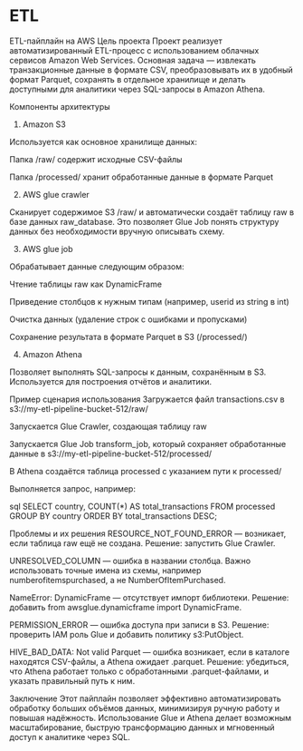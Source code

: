 # ETL
ETL-пайплайн на AWS
Цель проекта
Проект реализует автоматизированный ETL-процесс с использованием облачных сервисов Amazon Web Services. Основная задача — извлекать транзакционные данные в формате CSV, преобразовывать их в удобный формат Parquet, сохранять в отдельное хранилище и делать доступными для аналитики через SQL-запросы в Amazon Athena.

Компоненты архитектуры
1. Amazon S3

Используется как основное хранилище данных:

Папка /raw/ содержит исходные CSV-файлы

Папка /processed/ хранит обработанные данные в формате Parquet

2. AWS glue crawler

Сканирует содержимое S3 /raw/ и автоматически создаёт таблицу raw в базе данных raw_database. Это позволяет Glue Job понять структуру данных без необходимости вручную описывать схему.

3. AWS glue job

Обрабатывает данные следующим образом:

Чтение таблицы raw как DynamicFrame

Приведение столбцов к нужным типам (например, userid из string в int)

Очистка данных (удаление строк с ошибками и пропусками)

Сохранение результата в формате Parquet в S3 (/processed/)

4. Amazon Athena

Позволяет выполнять SQL-запросы к данным, сохранённым в S3. Используется для построения отчётов и аналитики.

Пример сценария использования
Загружается файл transactions.csv в s3://my-etl-pipeline-bucket-512/raw/

Запускается Glue Crawler, создающая таблицу raw

Запускается Glue Job transform_job, который сохраняет обработанные данные в s3://my-etl-pipeline-bucket-512/processed/

В Athena создаётся таблица processed с указанием пути к processed/

Выполняется запрос, например:

sql
SELECT country, COUNT(*) AS total_transactions
FROM processed
GROUP BY country
ORDER BY total_transactions DESC;


Проблемы и их решения
RESOURCE_NOT_FOUND_ERROR — возникает, если таблица raw ещё не создана. Решение: запустить Glue Crawler.

UNRESOLVED_COLUMN — ошибка в названии столбца. Важно использовать точные имена из схемы, например numberofitemspurchased, а не NumberOfItemPurchased.

NameError: DynamicFrame — отсутствует импорт библиотеки. Решение: добавить from awsglue.dynamicframe import DynamicFrame.

PERMISSION_ERROR — ошибка доступа при записи в S3. Решение: проверить IAM роль Glue и добавить политику s3:PutObject.

HIVE_BAD_DATA: Not valid Parquet — ошибка возникает, если в каталоге находятся CSV-файлы, а Athena ожидает .parquet. Решение: убедиться, что Athena работает только с обработанными .parquet-файлами, и указать правильный путь к ним.

Заключение
Этот пайплайн позволяет эффективно автоматизировать обработку больших объёмов данных, минимизируя ручную работу и повышая надёжность. Использование Glue и Athena делает возможным масштабирование, быструю трансформацию данных и мгновенный доступ к аналитике через SQL.
